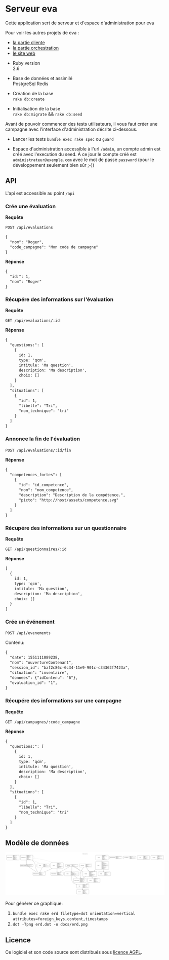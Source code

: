 # Serveur eva

Cette application sert de serveur et d'espace d'administration pour eva

Pour voir les autres projets de eva :

- [la partie cliente](https://github.com/betagouv/eva)
- [la partie orchestration](https://github.com/betagouv/eva-orchestrateur)
- [le site web](https://github.com/betagouv/eva-www)

* Ruby version  
2.6

* Base de données et assimilé  
PostgreSql
Redis

* Création de la base  
`rake db:create`

* Initialisation de la base  
`rake db:migrate` && `rake db:seed`

Avant de pouvoir commencer des tests utilisateurs, il vous faut créer une campagne avec l'interface d'administration décrite ci-dessous.

* Lancer les tests
`bundle exec rake spec` ou `guard`

* Espace d'administration
accessible à l'url `/admin`, un compte admin est créé avec l'execution du seed. À ce jour le compte créé est `administrateur@exemple.com` avec le mot de passe `password` (pour le développement seulement bien sûr ;-))

## API

L'api est accessible au point `/api`

### Crée une évaluation

**Requête**

`POST /api/evaluations`

```
{
  "nom": "Roger",
  "code_campagne": "Mon code de campagne"
}
```

**Réponse**

```
{
  "id:": 1,
  "nom": "Roger"
}
```

### Récupére des informations sur l'évaluation

**Requête**

`GET /api/evaluations/:id`

**Réponse**

```
{
  "questions:": [
    {
      id: 1,
      type: 'qcm',
      intitule: 'Ma question',
      description: 'Ma description',
      choix: []
    }
  ],
  "situations": [
    {
      "id": 1,
      "libelle": "Tri",
      "nom_technique": "tri"
    }
  ]
}
```

### Annonce la fin de l'évaluation

`POST /api/evaluations/:id/fin`

**Réponse**

```
{
  "competences_fortes": [
    {
      "id": "id_competence",
      "nom": "nom_competence",
      "description": "Description de la compétence.",
      "picto": "http://host/assets/competence.svg"
    }
  ]
}
```

### Récupére des informations sur un questionnaire

**Requête**

`GET /api/questionnaires/:id`

**Réponse**

```
[
  {
    id: 1,
    type: 'qcm',
    intitule: 'Ma question',
    description: 'Ma description',
    choix: []
  }
]
```

### Crée un événement

`POST /api/evenements`

Contenu:

```
{
  "date": 1551111089238,
  "nom": "ouvertureContenant",
  "session_id": "baf2c86c-6c34-11e9-901c-c34362f7423a",
  "situation": "inventaire",
  "donnees": {"idContenu": "6"},
  "evaluation_id": "1",
}
```


### Récupére des informations sur une campagne

**Requête**

`GET /api/campagnes/:code_campagne`

**Réponse**

```
{
  "questions:": [
    {
      id: 1,
      type: 'qcm',
      intitule: 'Ma question',
      description: 'Ma description',
      choix: []
    }
  ],
  "situations": [
    {
      "id": 1,
      "libelle": "Tri",
      "nom_technique": "tri"
    }
  ]
}
```

## Modèle de données

![](docs/erd.png)


Pour générer ce graphique:
  1. `bundle exec rake erd filetype=dot orientation=vertical attributes=foreign_keys,content,timestamps`
  2. `dot -Tpng erd.dot -o docs/erd.png`

## Licence

Ce logiciel et son code source sont distribués sous [licence AGPL](https://www.gnu.org/licenses/why-affero-gpl.fr.html).
